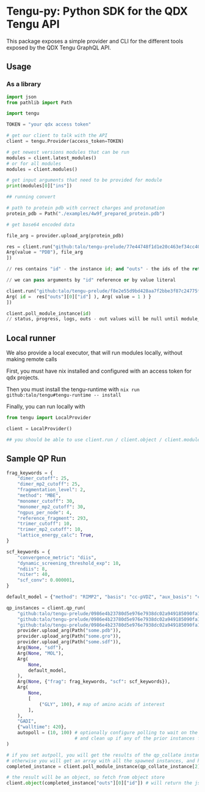 # Tengu-py: Python SDK for the QDX Tengu API

This package exposes a simple provider and CLI for the different tools exposed by the QDX Tengu GraphQL API.

## Usage

### As a library

``` python
import json
from pathlib import Path

import tengu

TOKEN = "your qdx access token"

# get our client to talk with the API
client = tengu.Provider(access_token=TOKEN)

# get newest versions modules that can be run
modules = client.latest_modules()
# or for all modules
modules = client.modules()

# get input arguments that need to be provided for module
print(modules[0]["ins"])

## running convert

# path to protein pdb with correct charges and protonation
protein_pdb = Path("./examples/4w9f_prepared_protein.pdb")

# get base64 encoded data

file_arg = provider.upload_arg(protein_pdb)

res = client.run("github:talo/tengu-prelude/77e44748f1d1e20c463ef34cc40178d4f656ef0a#convert", [ 
Arg(value = "PDB"), file_arg
])

// res contains "id" - the instance id; and "outs" - the ids of the return values 

// we can pass arguments by "id" reference or by value literal

client.run("github:talo/tengu-prelude/f8e2e55d9bd428aa7f2bbe3f87c24775fa592b10#pick_conformer", [ 
Arg( id =  res["outs"][0]["id"] ), Arg( value = 1 ) }
])

client.poll_module_instance(id) 
// status, progress, logs, outs - out values will be null until module_instance is done
```

## Local runner

We also provide a local executor, that will run modules locally, without making remote calls

First, you must have nix installed and configured with an access token for qdx projects.

Then you must install the tengu-runtime with `nix run github:talo/tengu#tengu-runtime -- install`

Finally, you can run locally with

``` python
from tengu import LocalProvider

client = LocalProvider()

## you should be able to use client.run / client.object / client.module_instance / client.poll_module instance as normal
```

## Sample QP Run

``` python
frag_keywords = {
    "dimer_cutoff": 25,
    "dimer_mp2_cutoff": 25,
    "fragmentation_level": 2,
    "method": "MBE",
    "monomer_cutoff": 30,
    "monomer_mp2_cutoff": 30,
    "ngpus_per_node": 4,
    "reference_fragment": 293,
    "trimer_cutoff": 10,
    "trimer_mp2_cutoff": 10,
    "lattice_energy_calc": True,
}

scf_keywords = {
    "convergence_metric": "diis",
    "dynamic_screening_threshold_exp": 10,
    "ndiis": 8,
    "niter": 40,
    "scf_conv": 0.000001,
}

default_model = {"method": "RIMP2", "basis": "cc-pVDZ", "aux_basis": "cc-pVDZ-RIFIT", "frag_enabled": True}

qp_instances = client.qp_run(
    "github:talo/tengu-prelude/0986e4b23780d5e976e7938dc02a949185090fa1#qp_gen_inputs",
    "github:talo/tengu-prelude/0986e4b23780d5e976e7938dc02a949185090fa1#hermes_energy",
    "github:talo/tengu-prelude/0986e4b23780d5e976e7938dc02a949185090fa1#qp_collate",
    provider.upload_arg(Path("some.pdb")),
    provider.upload_arg(Path("some.gro")),
    provider.upload_arg(Path("some.sdf")),
    Arg(None, "sdf"),
    Arg(None, "MOL"),
    Arg(
        None,
        default_model,
    ),
    Arg(None, {"frag": frag_keywords, "scf": scf_keywords}),
    Arg(
        None,
        [
            ("GLY", 100), # map of amino acids of interest
        ],
    ),
    "GADI",
    {"walltime": 420},
    autopoll = (10, 100) # optionally configure polling to wait on the final instance, 
                         # and clean up if any of the prior instances fails
)

# if you set autpoll, you will get the results of the qp_collate instance,
# otherwise you will get an array with all the spawned instances, and have to poll manually
completed_instance = client.poll_module_instance(qp_collate_instance[2]["id"]) 

# the result will be an object, so fetch from object store
client.object(completed_instance["outs"][0]["id"]) # will return the json qp results
```
